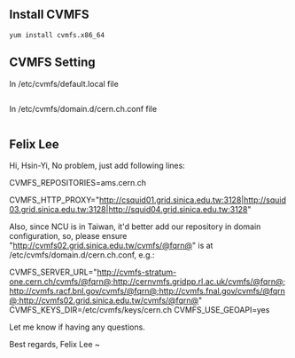 ## Install CVMFS
```
yum install cvmfs.x86_64
```

## CVMFS Setting

In /etc/cvmfs/default.local file
```
```

In /etc/cvmfs/domain.d/cern.ch.conf file
```
```


## Felix Lee
Hi, Hsin-Yi,
No problem, just add following lines:

CVMFS_REPOSITORIES=ams.cern.ch

CVMFS_HTTP_PROXY="http://csquid01.grid.sinica.edu.tw:3128|http://squid03.grid.sinica.edu.tw:3128|http://squid04.grid.sinica.edu.tw:3128"


Also, since NCU is in Taiwan, it'd better add our repository in domain configuration, so, please ensure "http://cvmfs02.grid.sinica.edu.tw/cvmfs/@fqrn@" is at /etc/cvmfs/domain.d/cern.ch.conf, e.g.:

CVMFS_SERVER_URL="http://cvmfs-stratum-one.cern.ch/cvmfs/@fqrn@;http://cernvmfs.gridpp.rl.ac.uk/cvmfs/@fqrn@;http://cvmfs.racf.bnl.gov/cvmfs/@fqrn@;http://cvmfs.fnal.gov/cvmfs/@fqrn@;http://cvmfs02.grid.sinica.edu.tw/cvmfs/@fqrn@"
CVMFS_KEYS_DIR=/etc/cvmfs/keys/cern.ch
CVMFS_USE_GEOAPI=yes


Let me know if having any questions.

Best regards,
Felix Lee ~
